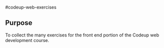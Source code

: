 #codeup-web-exercises

## Purpose
To collect the many exercises for the front end portion of the Codeup web development course.
